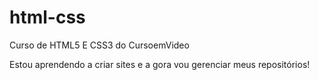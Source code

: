 # html-css
 Curso de HTML5 E CSS3 do CursoemVideo

Estou aprendendo a criar sites e a gora vou gerenciar meus repositórios!